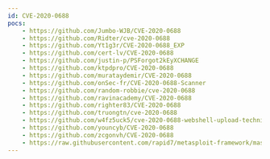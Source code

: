 ```yaml
---
id: CVE-2020-0688
pocs:
    - https://github.com/Jumbo-WJB/CVE-2020-0688
    - https://github.com/Ridter/cve-2020-0688
    - https://github.com/Yt1g3r/CVE-2020-0688_EXP
    - https://github.com/cert-lv/CVE-2020-0688
    - https://github.com/justin-p/PSForgot2kEyXCHANGE
    - https://github.com/ktpdpro/CVE-2020-0688
    - https://github.com/murataydemir/CVE-2020-0688
    - https://github.com/onSec-fr/CVE-2020-0688-Scanner
    - https://github.com/random-robbie/cve-2020-0688
    - https://github.com/ravinacademy/CVE-2020-0688
    - https://github.com/righter83/CVE-2020-0688
    - https://github.com/truongtn/cve-2020-0688
    - https://github.com/w4fz5uck5/cve-2020-0688-webshell-upload-technique
    - https://github.com/youncyb/CVE-2020-0688
    - https://github.com/zcgonvh/CVE-2020-0688
    - https://raw.githubusercontent.com/rapid7/metasploit-framework/master/modules/exploits/windows/http/exchange_ecp_viewstate.rb
---
```

